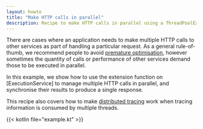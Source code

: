 ```yaml
---
layout: howto
title: "Make HTTP calls in parallel"
description: Recipe to make HTTP calls in parallel using a ThreadPoolExecutor
---
```

There are cases where an application needs to make multiple HTTP calls to other services as part of handling a particular request. 
As a general rule-of-thumb, we recommend people to avoid [premature optimisation], however sometimes the quantity of calls or performance of other services demand those to be executed in parallel.

In this example, we show how to use the extension function on [ExecutionService] to manage multiple HTTP calls in parallel, and synchronise their results to produce a single response.

This recipe also covers how to make [distributed tracing] work when tracing information is consumed by multiple threads.

{{< kotlin file="example.kt" >}}

[premature optimisation]: https://wiki.c2.com/?PrematureOptimization
[distributed tracing]: /howto/monitor_http4k/
[ThreadPoolExecutor]: https://www.baeldung.com/thread-pool-java-and-guava
